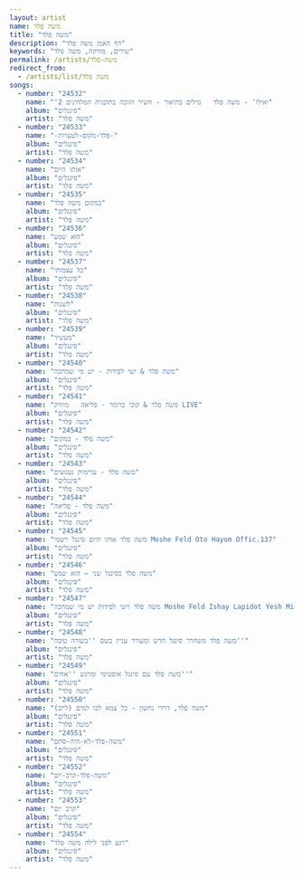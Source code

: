```yaml
---
layout: artist
name: משה פלד
title: "משה פלד"
description: "דף האמן משה פלד"
keywords: "שירים, מוזיקה, משה פלד"
permalink: /artists/משה-פלד
redirect_from:
  - /artists/list/משה פלד
songs:
  - number: "24532"
    name: "'ואילו' - משה פלד   מילים בתיאור - השיר הזוכה בתוכנית המלחינים 2"
    album: "סינגלים"
    artist: "משה פלד"
  - number: "24533"
    name: "-פלד-מקום-לטעויות-"
    album: "סינגלים"
    artist: "משה פלד"
  - number: "24534"
    name: "אותו היום"
    album: "סינגלים"
    artist: "משה פלד"
  - number: "24535"
    name: "במקום משה פלד"
    album: "סינגלים"
    artist: "משה פלד"
  - number: "24536"
    name: "הוא שמע"
    album: "סינגלים"
    artist: "משה פלד"
  - number: "24537"
    name: "כל עצמותי"
    album: "סינגלים"
    artist: "משה פלד"
  - number: "24538"
    name: "לשנות"
    album: "סינגלים"
    artist: "משה פלד"
  - number: "24539"
    name: "מעשיך"
    album: "סינגלים"
    artist: "משה פלד"
  - number: "24540"
    name: "משה פלד & ישי לפידות - יש מי שמחכה"
    album: "סינגלים"
    artist: "משה פלד"
  - number: "24541"
    name: "משה פלד & קובי ברומר - פליאה   מיוזיק LIVE"
    album: "סינגלים"
    artist: "משה פלד"
  - number: "24542"
    name: "משה פלד - במקום"
    album: "סינגלים"
    artist: "משה פלד"
  - number: "24543"
    name: "משה פלד - ערימות געגועים"
    album: "סינגלים"
    artist: "משה פלד"
  - number: "24544"
    name: "משה פלד - פליאה"
    album: "סינגלים"
    artist: "משה פלד"
  - number: "24545"
    name: "משה פלד אותו היום סינגל רשמי Moshe Feld Oto Hayom Offic.137"
    album: "סינגלים"
    artist: "משה פלד"
  - number: "24546"
    name: "משה פלד בסינגל שני – הוא שמע"
    album: "סינגלים"
    artist: "משה פלד"
  - number: "24547"
    name: "משה פלד וישי לפידות יש מי שמחכה Moshe Feld Ishay Lapidot Yesh Mi Shemehake.136"
    album: "סינגלים"
    artist: "משה פלד"
  - number: "24548"
    name: "משה פלד משחרר סינגל חדש ומעורר עניין בשם ''בשורה טובה''"
    album: "סינגלים"
    artist: "משה פלד"
  - number: "24549"
    name: "משה פלד עם סינגל אופטימי ומרגש ''אחים''"
    album: "סינגלים"
    artist: "משה פלד"
  - number: "24550"
    name: "משה פלד, דוידי נחשון - כל צמא לכו למים (לייב)"
    album: "סינגלים"
    artist: "משה פלד"
  - number: "24551"
    name: "משה-פלד-לא-היה-סתם"
    album: "סינגלים"
    artist: "משה פלד"
  - number: "24552"
    name: "משה-פלד-קרב-יום"
    album: "סינגלים"
    artist: "משה פלד"
  - number: "24553"
    name: "קרב יום"
    album: "סינגלים"
    artist: "משה פלד"
  - number: "24554"
    name: "רגע לפני לילה משה פלד"
    album: "סינגלים"
    artist: "משה פלד"
---
```

